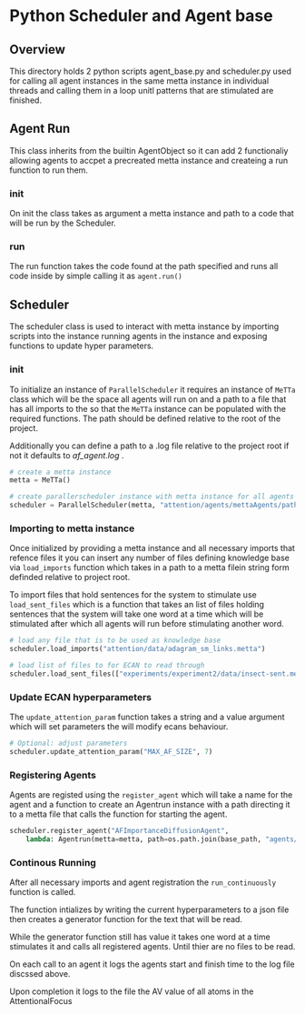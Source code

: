 # Python Scheduler and Agent base

## Overview

This directory holds 2 python scripts agent_base.py and scheduler.py used for 
calling all agent instances in the same metta instance in individual threads 
and calling them in a loop unitl patterns that are stimulated are finished.

## Agent Run

This class inherits from the builtin AgentObject so it can add 2 functionaliy
allowing agents to accpet a precreated metta instance and createing a run
function to run them.

### __init__
On init the class takes as argument a metta instance and path to a code that 
will be run by the Scheduler.

### run

The run function takes the code found at the path specified and runs all code
inside by simple calling it as `agent.run()`

## Scheduler

The scheduler class is used to interact with metta instance by importing scripts
into the instance running agents in the instance and exposing functions to 
update hyper parameters.

### __init__

To initialize an instance of `ParallelScheduler` it requires an instance of
`MeTTa` class which will be the space all agents will run on and a path to a file
that has all imports to the so that the `MeTTa` instance can be populated with the
required functions. The path should be defined relative to the root of the project.

Additionally you can define a path to a .log file relative to the project root
if not it defaults to *af_agent.log* .

```py
# create a metta instance
metta = MeTTa()

# create parallerscheduler instance with metta instance for all agents and a file with all relvent imports
scheduler = ParallelScheduler(metta, "attention/agents/mettaAgents/paths.metta")
```

### Importing to metta instance

Once initialized by providing a metta instance and all necessary imports that 
refence files it you can insert any number of files defining knowledge base via
`load_imports` function which takes in a path to a metta filein string form 
definded relative to project root.

To import files that hold sentences for the system to stimulate use 
`load_sent_files` which is a function that takes an list of files holding
sentences that the system will take one word at a time which will be stimulated
after which all agents will run before stimulating another word.

```py
# load any file that is to be used as knowledge base
scheduler.load_imports("attention/data/adagram_sm_links.metta")

# load list of files to for ECAN to read through
scheduler.load_sent_files(["experiments/experiment2/data/insect-sent.metta", "experiments/experiment2/data/poison-sent.metta"])
```

### Update ECAN hyperparameters

The `update_attention_param` function takes a string and a value argument
which will set parameters the will modify ecans behaviour.

```py
# Optional: adjust parameters
scheduler.update_attention_param("MAX_AF_SIZE", 7)
```

### Registering Agents

Agents are registed using the `register_agent` which will take a name for the
agent and a function to create an Agentrun instance with a path directing it
to a metta file that calls the function for starting the agent.

```py
scheduler.register_agent("AFImportanceDiffusionAgent",
    lambda: Agentrun(metta=metta, path=os.path.join(base_path, "agents/mettaAgents/ImportanceDiffusionAgent/AFImportanceDiffusionAgent/AFImportanceDiffusionAgent-runner.metta")))
```

### Continous Running

After all necessary imports and agent registration the `run_continuously` function
is called. 

The function intializes by writing the current hyperparameters to a json file
then creates a generator function for the text that will be read.

While the generator function still has value it takes one word at a time stimulates
it and calls all registered agents. Until thier are no files to be read.

On each call to an agent it logs the agents start and finish time to the log file
discssed above.

Upon completion it logs to the file the AV value of all atoms in the AttentionalFocus


